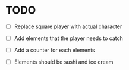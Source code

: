 # TODO

- [ ] Replace square player with actual character
- [ ] Add elements that the player needs to catch
- [ ] Add a counter for each elements
- [ ] Elements should be sushi and ice cream
 
